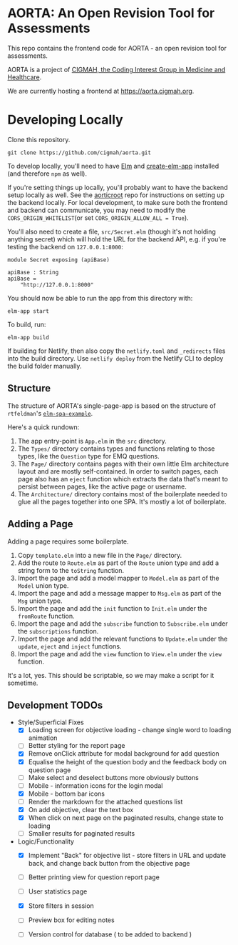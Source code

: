 # AORTA: An Open Revision Tool for Assessments

This repo contains the frontend code for AORTA - an open revision tool for assessments.

AORTA is a project of [CIGMAH, the Coding Interest Group in Medicine and Healthcare](https://cigmah.org/).

We are currently hosting a frontend at https://aorta.cigmah.org.

# Developing Locally

Clone this repository.

```
git clone https://github.com/cigmah/aorta.git
```

To develop locally, you'll need to have [Elm](https://elm-lang.org/) and [create-elm-app](https://github.com/halfzebra/create-elm-app) installed (and therefore `npm` as well). 

If you're setting things up locally, you'll probably want to have the backend setup locally as well. See the [aorticroot](https://github.com/cigmah/aorticroot) repo for instructions on setting up the backend locally. For local development, to make sure both the frontend and backend can communicate, you may need to modify the `CORS_ORIGIN_WHITELIST`(or set `CORS_ORIGIN_ALLOW_ALL = True`). 

You'll also need to create a file, `src/Secret.elm` (though it's not holding anything secret) which will hold the URL for the backend API, e.g. if you're testing the backend on `127.0.0.1:8000`: 

```
module Secret exposing (apiBase)

apiBase : String
apiBase =
    "http://127.0.0.1:8000"
```

You should now be able to run the app from this directory with:

```
elm-app start
```

To build, run:

```
elm-app build
```

If building for Netlify, then also copy the `netlify.toml` and `_redirects` files into the build directory. Use `netlify deploy` from the Netlify CLI to deploy the build folder manually.

## Structure

The structure of AORTA's single-page-app is based on the structure of
`rtfeldman`'s [`elm-spa-example`](https://github.com/rtfeldman/elm-spa-example).

Here's a quick rundown:

1. The app entry-point is `App.elm` in the `src` directory.
2. The `Types/` directory contains types and functions relating to those types, like the `Question` type for EMQ questions.
3. The `Page/` directory contains pages with their own little Elm architecture layout and are mostly self-contained.
   In order to switch pages, each page also has an `eject` function which extracts the data that's meant to persist
   between pages, like the active page or username.
4. The `Architecture/` directory contains most of the boilerplate needed to glue all the
   pages together into one SPA. It's mostly a lot of boilerplate.

## Adding a Page

Adding a page requires some boilerplate.

1. Copy `template.elm` into a new file in the `Page/` directory.
2. Add the route to `Route.elm` as part of the `Route` union type and add a string form to the `toString` function.
3. Import the page and add a model mapper to `Model.elm` as part of the `Model` union type.
4. Import the page and add a message mapper to `Msg.elm` as part of the `Msg` union type.
5. Import the page and add the `init` function to `Init.elm` under the `fromRoute` function.
6. Import the page and add the `subscribe` function to `Subscribe.elm` under the `subscriptions` function.
7. Import the page and add the relevant functions to `Update.elm` under the `update`, `eject` and `inject` functions.
8. Import the page and add the `view` function to `View.elm` under the `view` function.

It's a lot, yes. This should be scriptable, so we may make a script for it sometime.

## Development TODOs

- Style/Superficial Fixes
  - [X] Loading screen for objective loading - change single word to loading animation
  - [ ] Better styling for the report page
  - [X] Remove onClick attribute for modal background for add question 
  - [X] Equalise the height of the question body and the feedback body on
        question page
  - [ ] Make select and deselect buttons more obviously buttons
  - [ ] Mobile - information icons for the login modal
  - [X] Mobile - bottom bar icons
  - [ ] Render the markdown for the attached questions list
  - [X] On add objective, clear the text box
  - [X] When click on next page on the paginated results, change state to loading
  - [ ] Smaller results for paginated results
- Logic/Functionality
  - [X] Implement "Back" for objective list - store filters in URL and update
        back, and change back button from the objective page
  - [ ] Better printing view for question report page
  - [ ] User statistics page
  - [X] Store filters in session 
  - [ ] Preview box for editing notes
  - [ ] Version control for database ( to be added to backend )
  
    
